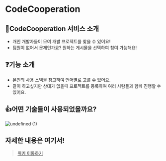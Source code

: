 # CodeCooperation
## 🎈CodeCooperation 서비스 소개
* 개인 개발자들이 모여 개발 프로젝트를 찾을 수 있어요!
* 팀원이 없어서 문제인가요? 원하는 게시물을 선택하여 참여 가능해요!

## ❓기능 소개

- 본인의 사용 스택을 참고하여 언어별로 고를 수 있어요.
- 같이 하고싶지만 상대가 없을때 프로젝트를 등록하여 여러 사람들과 함께 진행할 수 있어요.

## 👍어떤 기술들이 사용되었을까요?

![undefined (1)](https://user-images.githubusercontent.com/87293880/168537834-431328d2-29a4-49cf-851c-d3a665a1fe5f.png)


## 자세한 내용은 여기서!

> <a href="https://github.com/codestates/CodeCooperation/wiki">위키 이동하기</a>

